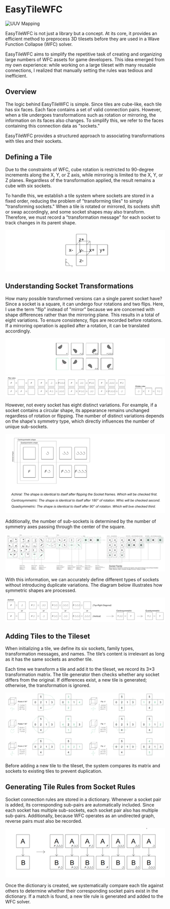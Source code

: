 # EasyTileWFC

![UUV Mapping](./pf_09.png) 

EasyTileWFC is not just a library but a concept. At its core, it provides an efficient method to preprocess 3D tilesets before they are used in a Wave Function Collapse (WFC) solver.  

EasyTileWFC aims to simplify the repetitive task of creating and organizing large numbers of WFC assets for game developers. This idea emerged from my own experience: while working on a large tileset with many reusable connections, I realized that manually setting the rules was tedious and inefficient.  

## Overview  

The logic behind EasyTileWFC is simple. Since tiles are cube-like, each tile has six faces. Each face contains a set of valid connection pairs. However, when a tile undergoes transformations such as rotation or mirroring, the information on its faces also changes. To simplify this, we refer to the faces containing this connection data as "sockets."  

EasyTileWFC provides a structured approach to associating transformations with tiles and their sockets.  

## Defining a Tile  

Due to the constraints of WFC, cube rotation is restricted to 90-degree increments along the X, Y, or Z axis, while mirroring is limited to the X, Y, or Z planes. Regardless of the transformation applied, the result remains a cube with six sockets.  

To handle this, we establish a tile system where sockets are stored in a fixed order, reducing the problem of "transforming tiles" to simply "transforming sockets." When a tile is rotated or mirrored, its sockets shift or swap accordingly, and some socket shapes may also transform. Therefore, we must record a "transformation message" for each socket to track changes in its parent shape.  

![UUV Mapping](./tile.png)  

## Understanding Socket Transformations  

How many possible transformed versions can a single parent socket have? Since a socket is a square, it can undergo four rotations and two flips. Here, I use the term "flip" instead of "mirror" because we are concerned with shape differences rather than the mirroring plane. This results in a total of eight variations. To ensure consistency, flips are recorded before rotations. If a mirroring operation is applied after a rotation, it can be translated accordingly.  

![UUV Mapping](./sub.png)  
![UUV Mapping](./tfmessage.png)  

However, not every socket has eight distinct variations. For example, if a socket contains a circular shape, its appearance remains unchanged regardless of rotation or flipping. The number of distinct variations depends on the shape's symmetry type, which directly influences the number of unique sub-sockets.  

![UUV Mapping](./type.png)  

Additionally, the number of sub-sockets is determined by the number of symmetry axes passing through the center of the square.  

![UUV Mapping](./family.png)  

With this information, we can accurately define different types of sockets without introducing duplicate variations. The diagram below illustrates how symmetric shapes are processed.  

![UUV Mapping](./typerule.png)  

## Adding Tiles to the Tileset  

When initializing a tile, we define its six sockets, family types, transformation messages, and names. The tile’s content is irrelevant as long as it has the same sockets as another tile.  

Each time we transform a tile and add it to the tileset, we record its 3×3 transformation matrix. The tile generator then checks whether any socket differs from the original. If differences exist, a new tile is generated; otherwise, the transformation is ignored.  

![UUV Mapping](./tilesystem2.png)  

Before adding a new tile to the tileset, the system compares its matrix and sockets to existing tiles to prevent duplication.  

## Generating Tile Rules from Socket Rules  

Socket connection rules are stored in a dictionary. Whenever a socket pair is added, its corresponding sub-pairs are automatically included. Since each socket has multiple sub-sockets, each socket pair also has multiple sub-pairs. Additionally, because WFC operates as an undirected graph, reverse pairs must also be recorded.  

![UUV Mapping](./subpair.png)  

Once the dictionary is created, we systematically compare each tile against others to determine whether their corresponding socket pairs exist in the dictionary. If a match is found, a new tile rule is generated and added to the WFC solver.  
